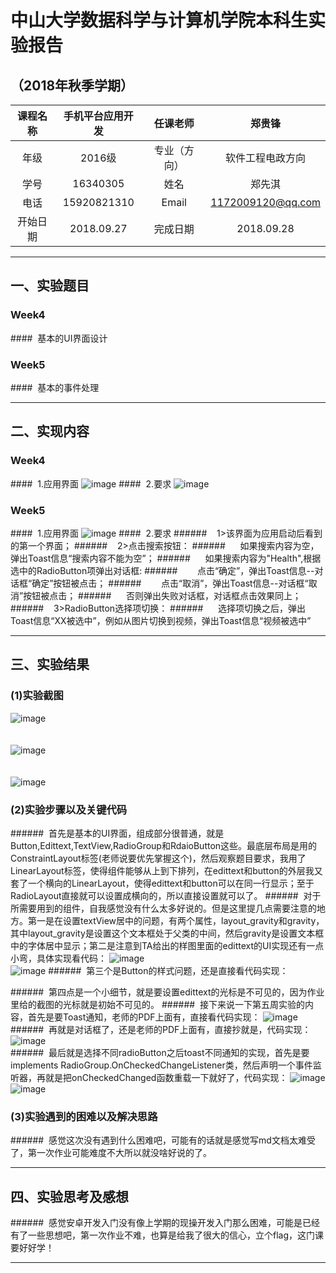 # 中山大学数据科学与计算机学院本科生实验报告
## （2018年秋季学期）
| 课程名称 | 手机平台应用开发 | 任课老师 | 郑贵锋 |
| :------------: | :-------------: | :------------: | :-------------: |
| 年级 | 2016级 | 专业（方向） | 软件工程电政方向  |
| 学号 | 16340305 | 姓名 | 郑先淇 |
| 电话 | 15920821310 | Email | 1172009120@qq.com |
| 开始日期 | 2018.09.27 | 完成日期 | 2018.09.28 |


---

## 一、实验题目
### Week4 
####&nbsp;&nbsp;基本的UI界面设计
### Week5 
####&nbsp;&nbsp;基本的事件处理



---

## 二、实现内容
### Week4 
####&nbsp;&nbsp;1.应用界面
![image](https://gitee.com/code_sysu/PersonalProject1/raw/master/manual/images/preview.jpg)
####&nbsp;&nbsp;2.要求
![image](https://m.qpic.cn/psb?/V12kor6Q48EMou/OLzZUPLlhziXu2ttpsOgz3w2brIXkshBva4dXwL0VE0!/b/dFQBAAAAAAAA&bo=xANhAQAAAAADB4U!&rf=viewer_4)
### Week5 
####&nbsp;&nbsp;1.应用界面
![image](https://gitee.com/code_sysu/PersonalProject1/raw/master/manual/images/preview.jpg)
####&nbsp;&nbsp;2.要求
######&nbsp;&nbsp;&nbsp;&nbsp;1>该界面为应用启动后看到的第一个界面；
######&nbsp;&nbsp;&nbsp;&nbsp;2>点击搜索按钮：
######&nbsp;&nbsp;&nbsp;&nbsp;&nbsp;&nbsp;如果搜索内容为空，弹出Toast信息“搜索内容不能为空”；
######&nbsp;&nbsp;&nbsp;&nbsp;&nbsp;&nbsp;如果搜索内容为"Health",根据选中的RadioButton项弹出对话框:
######&nbsp;&nbsp;&nbsp;&nbsp;&nbsp;&nbsp;&nbsp;&nbsp;点击“确定”，弹出Toast信息--对话框“确定”按钮被点击；
######&nbsp;&nbsp;&nbsp;&nbsp;&nbsp;&nbsp;&nbsp;&nbsp;点击“取消”，弹出Toast信息--对话框“取消”按钮被点击；
######&nbsp;&nbsp;&nbsp;&nbsp;&nbsp;&nbsp;否则弹出失败对话框，对话框点击效果同上；
######&nbsp;&nbsp;&nbsp;&nbsp;3>RadioButton选择项切换：
######&nbsp;&nbsp;&nbsp;&nbsp;&nbsp;&nbsp;选择项切换之后，弹出Toast信息“XX被选中”，例如从图片切换到视频，弹出Toast信息“视频被选中”





---

## 三、实验结果
### (1)实验截图
![image](https://m.qpic.cn/psb?/V12kor6Q48EMou/EOJHHPhh3YMsZAwORnYM9HYEI1pXUtQlXBsbOxAz4ZA!/b/dFMBAAAAAAAA&bo=TQFBAgAAAAADBy0!&rf=viewer_4)
<br /><br /><br />
![image](https://m.qpic.cn/psb?/V12kor6Q48EMou/C3zT7UK5DKnRGBGlEviRhMPXeKPxygTi41AksqxbEdc!/b/dFMBAAAAAAAA&bo=SQFGAgAAAAADBy4!&rf=viewer_4)
<br /><br /><br />
![image](http://m.qpic.cn/psb?/V12kor6Q48EMou/P8g7Jve*AlSM2BumG9zzQy6VEXdA9Qv*bUooJ1pzkP8!/b/dDIBAAAAAAAA&bo=TgFNAgAAAAADFzI!&rf=viewer_4)
<br />
### (2)实验步骤以及关键代码
######&nbsp;&nbsp;首先是基本的UI界面，组成部分很普通，就是Button,Edittext,TextView,RadioGroup和RdaioButton这些。最底层布局是用的ConstraintLayout标签(老师说要优先掌握这个)，然后观察题目要求，我用了LinearLayout标签，使得组件能够从上到下排列，在edittext和button的外层我又套了一个横向的LinearLayout，使得edittext和button可以在同一行显示；至于RadioLayout直接就可以设置成横向的，所以直接设置就可以了。
######&nbsp;&nbsp;对于所需要用到的组件，自我感觉没有什么太多好说的。但是这里提几点需要注意的地方。第一是在设置textView居中的问题，有两个属性，layout_gravity和gravity，其中layout_gravity是设置这个文本框处于父类的中间，然后gravity是设置文本框中的字体居中显示；第二是注意到TA给出的样图里面的edittext的UI实现还有一点小弯，具体实现看代码：
![image](https://gitee.com/zhengxq27/picture_repository/blob/master/lab1/edittext1.PNG)
<br/>
![image](https://gitee.com/zhengxq27/picture_repository/blob/master/lab1/edittext2.PNG)
######&nbsp;&nbsp;第三个是Button的样式问题，还是直接看代码实现：

######&nbsp;&nbsp;第四点是一个小细节，就是要设置edittext的光标是不可见的，因为作业里给的截图的光标就是初始不可见的。
######&nbsp;&nbsp;接下来说一下第五周实验的内容，首先是要Toast通知，老师的PDF上面有，直接看代码实现：
![image](https://gitee.com/zhengxq27/picture_repository/blob/master/lab1/toast.PNG)
<br/>
######&nbsp;&nbsp;再就是对话框了，还是老师的PDF上面有，直接抄就是，代码实现：
![image](https://gitee.com/zhengxq27/picture_repository/blob/master/lab1/Dialog.PNG)
<br/>
######&nbsp;&nbsp;最后就是选择不同radioButton之后toast不同通知的实现，首先是要implements RadioGroup.OnCheckedChangeListener类，然后声明一个事件监听器，再就是把onCheckedChanged函数重载一下就好了，代码实现：
![image](https://gitee.com/zhengxq27/picture_repository/blob/master/lab1/Listener.PNG)
<br/>
![image](https://gitee.com/zhengxq27/picture_repository/blob/master/lab1/button_chosen.PNG)
  
### (3)实验遇到的困难以及解决思路
######&nbsp;&nbsp;感觉这次没有遇到什么困难吧，可能有的话就是感觉写md文档太难受了，第一次作业可能难度不大所以就没啥好说的了。
  
---

## 四、实验思考及感想
######&nbsp;&nbsp;感觉安卓开发入门没有像上学期的现操开发入门那么困难，可能是已经有了一些思想吧，第一次作业不难，也算是给我了很大的信心，立个flag，这门课要好好学！



---

